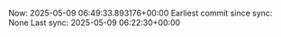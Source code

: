 Now: 2025-05-09 06:49:33.893176+00:00 Earliest commit since sync: None Last sync: 2025-05-09 06:22:30+00:00
